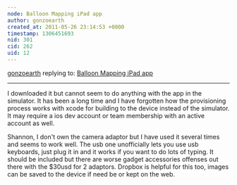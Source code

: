 ```yaml
---
node: Balloon Mapping iPad app
author: gonzoearth
created_at: 2011-05-26 23:14:53 +0000
timestamp: 1306451693
nid: 301
cid: 262
uid: 12
---
```




[gonzoearth](../profile/gonzoearth) replying to: [Balloon Mapping iPad app](../notes/warren/5-26-2011/balloon-mapping-ipad-app)

----
I downloaded it but cannot seem to do anything with the app in the simulator. It has been a long time and I have forgotten how the provisioning process works with xcode for building to the device instead of the simulator. It may require a ios dev account or team membership with an active account as well. 

Shannon, I don't own the camera adaptor but I have used it several times and seems to work well. The usb one unofficially lets you use usb keyboards, just plug it in and it works if you want to do lots of typing. It should be included but there are worse gadget accessories offenses out there with the $30usd for 2 adaptors. Dropbox is helpful for this too, images can be saved to the device if need be or kept on the web.